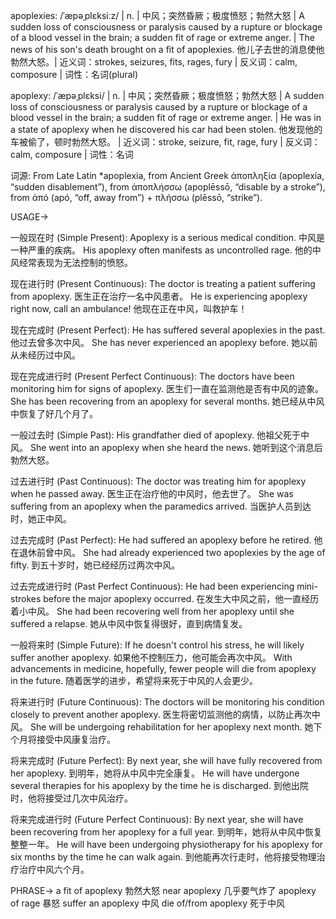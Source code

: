 apoplexies: /ˈæpəˌplɛksiːz/
| n. | 中风；突然昏厥；极度愤怒；勃然大怒 | A sudden loss of consciousness or paralysis caused by a rupture or blockage of a blood vessel in the brain; a sudden fit of rage or extreme anger. |  The news of his son's death brought on a fit of apoplexies. 他儿子去世的消息使他勃然大怒。| 近义词：strokes, seizures, fits, rages, fury | 反义词：calm, composure | 词性：名词(plural)

apoplexy: /ˈæpəˌplɛksi/
| n. | 中风；突然昏厥；极度愤怒；勃然大怒 | A sudden loss of consciousness or paralysis caused by a rupture or blockage of a blood vessel in the brain; a sudden fit of rage or extreme anger. | He was in a state of apoplexy when he discovered his car had been stolen.  他发现他的车被偷了，顿时勃然大怒。 | 近义词：stroke, seizure, fit, rage, fury | 反义词：calm, composure | 词性：名词

词源: From Late Latin *apoplexia, from Ancient Greek ἀποπληξία (apoplexía, “sudden disablement”), from ἀποπλήσσω (apoplēssō, “disable by a stroke”), from ἀπό (apó, “off, away from”) + πλήσσω (plēssō, “strike”).


USAGE->

一般现在时 (Simple Present):
Apoplexy is a serious medical condition. 中风是一种严重的疾病。
His apoplexy often manifests as uncontrolled rage. 他的中风经常表现为无法控制的愤怒。

现在进行时 (Present Continuous):
The doctor is treating a patient suffering from apoplexy. 医生正在治疗一名中风患者。
He is experiencing apoplexy right now, call an ambulance! 他现在正在中风，叫救护车！

现在完成时 (Present Perfect):
He has suffered several apoplexies in the past.  他过去曾多次中风。
She has never experienced an apoplexy before. 她以前从未经历过中风。

现在完成进行时 (Present Perfect Continuous):
The doctors have been monitoring him for signs of apoplexy. 医生们一直在监测他是否有中风的迹象。
She has been recovering from an apoplexy for several months.  她已经从中风中恢复了好几个月了。


一般过去时 (Simple Past):
His grandfather died of apoplexy. 他祖父死于中风。
She went into an apoplexy when she heard the news. 她听到这个消息后勃然大怒。


过去进行时 (Past Continuous):
The doctor was treating him for apoplexy when he passed away.  医生正在治疗他的中风时，他去世了。
She was suffering from an apoplexy when the paramedics arrived.  当医护人员到达时，她正中风。

过去完成时 (Past Perfect):
He had suffered an apoplexy before he retired.  他在退休前曾中风。
She had already experienced two apoplexies by the age of fifty.  到五十岁时，她已经经历过两次中风。


过去完成进行时 (Past Perfect Continuous):
He had been experiencing mini-strokes before the major apoplexy occurred.  在发生大中风之前，他一直经历着小中风。
She had been recovering well from her apoplexy until she suffered a relapse.  她从中风中恢复得很好，直到病情复发。


一般将来时 (Simple Future):
If he doesn't control his stress, he will likely suffer another apoplexy. 如果他不控制压力，他可能会再次中风。
With advancements in medicine, hopefully, fewer people will die from apoplexy in the future. 随着医学的进步，希望将来死于中风的人会更少。


将来进行时 (Future Continuous):
The doctors will be monitoring his condition closely to prevent another apoplexy. 医生将密切监测他的病情，以防止再次中风。
She will be undergoing rehabilitation for her apoplexy next month.  她下个月将接受中风康复治疗。


将来完成时 (Future Perfect):
By next year, she will have fully recovered from her apoplexy. 到明年，她将从中风中完全康复。
He will have undergone several therapies for his apoplexy by the time he is discharged.  到他出院时，他将接受过几次中风治疗。


将来完成进行时 (Future Perfect Continuous):
By next year, she will have been recovering from her apoplexy for a full year.  到明年，她将从中风中恢复整整一年。
He will have been undergoing physiotherapy for his apoplexy for six months by the time he can walk again.  到他能再次行走时，他将接受物理治疗治疗中风六个月。



PHRASE->
a fit of apoplexy  勃然大怒
near apoplexy  几乎要气炸了
apoplexy of rage  暴怒
suffer an apoplexy 中风
die of/from apoplexy 死于中风
